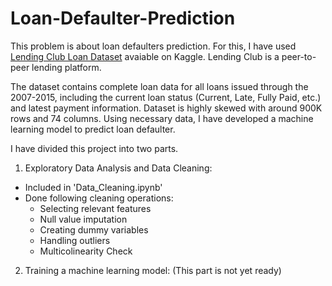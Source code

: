 # Loan-Defaulter-Prediction

This problem is about loan defaulters prediction. For this, I have used [Lending Club Loan Dataset](https://www.kaggle.com/wendykan/lending-club-loan-data/home) avaiable on Kaggle. Lending Club is a peer-to-peer lending platform.

The dataset contains complete loan data for all loans issued through the 2007-2015, including the current loan status (Current, Late, Fully Paid, etc.) and latest payment information. Dataset is highly skewed with around 900K rows and 74 columns. Using necessary data, I have developed a machine learning model to predict loan defaulter.

I have divided this project into two parts.

1. Exploratory Data Analysis and Data Cleaning:
  - Included in 'Data_Cleaning.ipynb' 
  - Done following cleaning operations:
      * Selecting relevant features
      * Null value imputation
      * Creating dummy variables
      * Handling outliers
      * Multicolinearity Check
    
2. Training a machine learning model:
   (This part is not yet ready)
